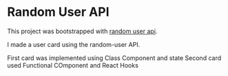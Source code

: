 # Random User API

This project was bootstrapped with [random user api](https://api.randomuser.me).

I made a user card using the random-user API. 

First card was implemented using Class Component and state
Second card used Functional COmponent and React Hooks